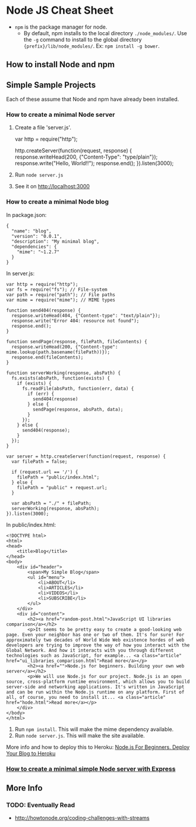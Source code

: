 # Node JS Cheat Sheet

- `npm` is the package manager for node.
  - By default, npm installs to the local directory `./node_modules/`. Use the `-g` command to install to the global directory `{prefix}/lib/node_modules/`. Ex: `npm install -g bower`.



## How to install Node and npm



## Simple Sample Projects
Each of these assume that Node and npm have already been installed.

### How to create a minimal Node server

1. Create a file 'server.js'.

    var http = require("http");

    http.createServer(function(request, response) {
      response.writeHead(200, {"Content-Type": "type/plain"});
      response.write("Hello, World!!");
      response.end();
    }).listen(3000);

2. Run `node server.js`
3. See it on [http://localhost:3000](http://localhost:3000)


### How to create a minimal Node blog

In package.json:

    {
      "name": "blog",
      "version": "0.0.1",
      "description": "My minimal blog",
      "dependencies": {
        "mime": "~1.2.7"
      }
    }

In server.js:

    var http = require("http");
    var fs = require("fs"); // File-system
    var path = require("path"); // File paths
    var mime = require("mime"); // MIME types

    function send404(response) {
      response.writeHead(404, {"Content-type": "text/plain"});
      response.write("Error 404: resource not found");
      response.end();
    }

    function sendPage(response, filePath, fileContents) {
      response.writeHead(200, {"Content-type": mime.lookup(path.basename(filePath))});
      response.end(fileContents);
    }

    function serverWorking(response, absPath) {
      fs.exists(absPath, function(exists) {
        if (exists) {
          fs.readFile(absPath, function(err, data) {
            if (err) {
              send404(response)
            } else {
              sendPage(response, absPath, data);
            }
          });
        } else {
          send404(response);
        }
      });
    }

    var server = http.createServer(function(request, response) {
      var filePath = false;

      if (request.url == '/') {
        filePath = "public/index.html";
      } else {
        filePath = "public" + request.url;
      }

      var absPath = "./" + filePath;
      serverWorking(response, absPath);
    }).listen(3000);

In public/index.html:

    <!DOCTYPE html>
    <html>
    <head>
        <title>Blog</title>
    </head>
    <body>
        <div id="header">
            <span>My Simple Blog</span>
            <ul id="menu">
                <li>ABOUT</li>
                <li>ARTICLES</li>
                <li>VIDEOS</li>
                <li>SUBSCRIBE</li>
            </ul>
        </div>
        <div id="content">
            <h2><a href="random-post.html">JavaScript UI libraries comparison</a></h2>
            <p>It seems to be pretty easy to create a good-looking web page. Even your neighbor has one or two of them. It's for sure! For approximately two decades of World Wide Web existence hordes of web developers are trying to improve the way of how you interact with the Global Network. And how it interacts with you through different technologies such as JavaScript, for example... <a class="article" href="ui_libraries_comparison.html">Read more</a></p>
            <h2><a href="">Node.js for beginners. Building your own web server</a></h2>
            <p>We will use Node.js for our project. Node.js is an open source, cross-platform runtime environment, which allows you to build server-side and networking applications. It's written in JavaScript and can be run within the Node.js runtime on any platform. First of all, of course, you need to install it... <a class="article" href="hode.html">Read more</a></p>
        </div>
    </body>
    </html>

1. Run `npm install`. This will make the mime dependency available.
2. Run `node server.js`. This will make the site available.

More info and how to deploy this to Heroku: [Node.js For Beginners. Deploy Your Blog to Heroku](http://howtonode.org/deploy-blog-to-heroku)


### [How to create a minimal simple Node server with Express](https://github.com/danialgoodwin/dev/tree/master/web/tool/node-js/app-sample/minimal-node-express-server)




## More Info


### TODO: Eventually Read
- http://howtonode.org/coding-challenges-with-streams
